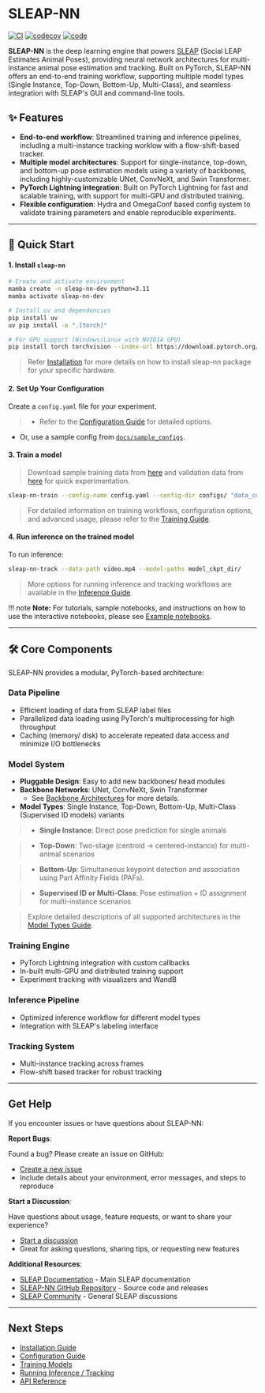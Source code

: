 # SLEAP-NN

[![CI](https://github.com/talmolab/sleap-nn/actions/workflows/ci.yml/badge.svg)](https://github.com/talmolab/sleap-nn/actions/workflows/ci.yml)
[![codecov](https://codecov.io/gh/talmolab/sleap-nn/branch/main/graph/badge.svg?token=Sj8kIFl3pi)](https://codecov.io/gh/talmolab/sleap-nn)
[![code](https://img.shields.io/github/stars/talmolab/sleap-nn)](https://github.com/talmolab/sleap-nn)
<!-- [![Release](https://img.shields.io/github/v/release/talmolab/sleap-nn?label=Latest)](https://github.com/talmolab/sleap-nn/releases/)
-->
**SLEAP-NN** is the deep learning engine that powers [SLEAP](https://sleap.ai) (Social LEAP Estimates Animal Poses), providing neural network architectures for multi-instance animal pose estimation and tracking. Built on PyTorch, SLEAP-NN offers an end-to-end training workflow, supporting multiple model types (Single Instance, Top-Down, Bottom-Up, Multi-Class), and seamless integration with SLEAP's GUI and command-line tools.

## ✨ Features 

- **End-to-end workflow**: Streamlined training and inference pipelines, including a multi-instance tracking worklow with a flow-shift-based tracker.
- **Multiple model architectures**: Support for single-instance, top-down, and bottom-up pose estimation models using a variety of backbones, including highly-customizable UNet, ConvNeXt, and Swin Transformer.
- **PyTorch Lightning integration**: Built on PyTorch Lightning for fast and scalable training, with support for multi-GPU and distributed training.
- **Flexible configuration**: Hydra and OmegaConf based config system to validate training parameters and enable reproducible experiments.

---


## 🚀 Quick Start

#### 1. Install `sleap-nn`

```bash
# Create and activate environment
mamba create -n sleap-nn-dev python=3.11
mamba activate sleap-nn-dev
```

```bash
# Install uv and dependencies
pip install uv
uv pip install -e ".[torch]"
```

```bash
# For GPU support (Windows/Linux with NVIDIA GPU)
pip install torch torchvision --index-url https://download.pytorch.org/whl/cu118
```

> Refer [Installation](installation.md) for more details on how to install sleap-nn package for your specific hardware.

#### 2. Set Up Your Configuration

Create a `config.yaml` file for your experiment.

> - Refer to the [Configuration Guide](config.md) for detailed options.
  - Or, use a sample config from [`docs/sample_configs`](https://github.com/talmolab/sleap-nn/tree/main/docs/sample_configs).

#### 3. Train a model

> Download sample training data from [here](https://storage.googleapis.com/sleap-data/datasets/BermanFlies/random_split1/train.pkg.slp) and validation data from [here](https://storage.googleapis.com/sleap-data/datasets/BermanFlies/random_split1/val.pkg.slp) for quick experimentation.

```bash
sleap-nn-train --config-name config.yaml --config-dir configs/ "data_config.train_labels_path=[labels.pkg.slp]"
```
> For detailed information on training workflows, configuration options, and advanced usage, please refer to the [Training Guide](training.md).

#### 4. Run inference on the trained model

To run inference:
```bash
sleap-nn-track --data-path video.mp4 --model-paths model_ckpt_dir/
```
> More options for running inference and tracking workflows are available in the [Inference Guide](inference.md).

!!! note
    **Note:** For tutorials, sample notebooks, and instructions on how to use the interactive notebooks, please see [Example notebooks](example_notebooks.md).

---


## 🛠️ Core Components

SLEAP-NN provides a modular, PyTorch-based architecture:

### **Data Pipeline**

- Efficient loading of data from SLEAP label files
- Parallelized data loading using PyTorch's multiprocessing for high throughput
- Caching (memory/ disk) to accelerate repeated data access and minimize I/O bottlenecks

### **Model System**

- **Pluggable Design**: Easy to add new backbones/ head modules
- **Backbone Networks**: UNet, ConvNeXt, Swin Transformer  
    - See [Backbone Architectures](models.md#backbone-architectures) for more details.
- **Model Types**: Single Instance, Top-Down, Bottom-Up, Multi-Class (Supervised ID models) variants

> - **Single Instance**: Direct pose prediction for single animals

> - **Top-Down**: Two-stage (centroid → centered-instance) for multi-animal scenarios

> - **Bottom-Up**: Simultaneous keypoint detection and association using Part Affinity Fields (PAFs).

> - **Supervised ID or Multi-Class**: Pose estimation + ID assignment for multi-instance scenarios

> Explore detailed descriptions of all supported architectures in the [Model Types Guide](models.md).

### **Training Engine**

- PyTorch Lightning integration with custom callbacks
- In-built multi-GPU and distributed training support
- Experiment tracking with visualizers and WandB

### **Inference Pipeline**

- Optimized inference workflow for different model types
- Integration with SLEAP's labeling interface

### **Tracking System**

- Multi-instance tracking across frames
- Flow-shift based tracker for robust tracking


---


## Get Help

If you encounter issues or have questions about SLEAP-NN:

**Report Bugs**:

Found a bug? Please create an issue on GitHub:
- [Create a new issue](https://github.com/talmolab/sleap-nn/issues/new)
- Include details about your environment, error messages, and steps to reproduce

**Start a Discussion**:

Have questions about usage, feature requests, or want to share your experience?
- [Start a discussion](https://github.com/talmolab/sleap-nn/discussions)
- Great for asking questions, sharing tips, or requesting new features

**Additional Resources**:

- [SLEAP Documentation](https://sleap.ai) - Main SLEAP documentation
- [SLEAP-NN GitHub Repository](https://github.com/talmolab/sleap-nn) - Source code and releases
- [SLEAP Community](https://github.com/talmolab/sleap/discussions) - General SLEAP discussions

---

## Next Steps

- [Installation Guide](installation.md)
- [Configuration Guide](config.md)
- [Training Models](training.md)
- [Running Inference / Tracking](inference.md)
- [API Reference](api/index.md)